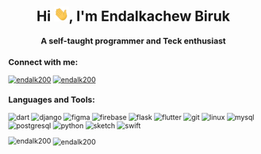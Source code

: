 <h1 align="center">Hi <img src="https://raw.githubusercontent.com/endalk200/endalk200/master/wave.gif" width="30px">, I'm Endalkachew Biruk</h1>
<h3 align="center">A self-taught programmer and Teck enthusiast</h3>

### Connect with me:

<a href="https://twitter.com/endalk200" target="blank"><img src="https://cdn.jsdelivr.net/npm/simple-icons@3.0.1/icons/twitter.svg" alt="endalk200" height="22" width="22" /></a>
<a href="https://linkedin.com/in/endalk200" target="blank"><img src="https://cdn.jsdelivr.net/npm/simple-icons@3.0.1/icons/linkedin.svg" alt="endalk200" height="22" width="22" /></a>

### Languages and Tools:

<p align="left"><img src="https://www.vectorlogo.zone/logos/dartlang/dartlang-icon.svg" alt="dart" width="22" height="22"/> <img src="https://devicons.github.io/devicon/devicon.git/icons/django/django-original.svg" alt="django" width="22" height="22"/> <img src="https://www.vectorlogo.zone/logos/figma/figma-icon.svg" alt="figma" width="22" height="22"/> <img src="https://www.vectorlogo.zone/logos/firebase/firebase-icon.svg" alt="firebase" width="22" height="22"/> <img src="https://www.vectorlogo.zone/logos/pocoo_flask/pocoo_flask-icon.svg" alt="flask" width="22" height="22"/> <img src="https://www.vectorlogo.zone/logos/flutterio/flutterio-icon.svg" alt="flutter" width="22" height="22"/> <img src="https://www.vectorlogo.zone/logos/git-scm/git-scm-icon.svg" alt="git" width="22" height="22"/> <img src="https://devicons.github.io/devicon/devicon.git/icons/linux/linux-original.svg" alt="linux" width="22" height="22"/> <img src="https://devicons.github.io/devicon/devicon.git/icons/mysql/mysql-original-wordmark.svg" alt="mysql" width="22" height="22"/> <img src="https://devicons.github.io/devicon/devicon.git/icons/postgresql/postgresql-original-wordmark.svg" alt="postgresql" width="22" height="22"/> <img src="https://devicons.github.io/devicon/devicon.git/icons/python/python-original.svg" alt="python" width="22" height="22"/> <img src="https://www.vectorlogo.zone/logos/sketchapp/sketchapp-icon.svg" alt="sketch" width="22" height="22"/> <img src="https://devicons.github.io/devicon/devicon.git/icons/swift/swift-original-wordmark.svg" alt="swift" width="22" height="22"/></p>

<img align="left" src="https://github-readme-stats.vercel.app/api/top-langs/?username=endalk200&layout=compact&hide=html" alt="endalk200" />

&nbsp;<img align="center" src="https://github-readme-stats.vercel.app/api?username=endalk200&show_icons=true" alt="endalk200" />
